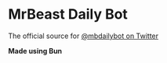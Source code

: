 # MrBeast Daily Bot
The official source for [@mbdailybot on Twitter](https://twitter.com/mbdailybot)

**Made using Bun**